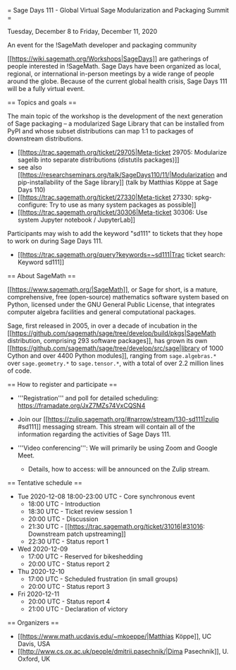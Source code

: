 = Sage Days 111 - Global Virtual Sage Modularization and Packaging Summit =

Tuesday, December 8 to Friday, December 11, 2020

An event for the !SageMath developer and packaging community

[[https://wiki.sagemath.org/Workshops|SageDays]] are gatherings of people interested in !SageMath. Sage Days have been organized as local, regional, or international in-person meetings by a wide range of people around the globe.  Because of the current global health crisis, Sage Days 111 will be a fully virtual event.

== Topics and goals ==

The main topic of the workshop is the development of the next generation of Sage packaging – a modularized Sage Library that can be installed from PyPI and whose subset distributions can map 1:1 to packages of downstream distributions.

 * [[https://trac.sagemath.org/ticket/29705|Meta-ticket 29705: Modularize sagelib into separate distributions (distutils packages)]]
 * see also [[https://researchseminars.org/talk/SageDays110/11/|Modularization and pip-installability of the Sage library]] (talk by Matthias Köppe at Sage Days 110)
 * [[https://trac.sagemath.org/ticket/27330|Meta-ticket 27330: spkg-configure: Try to use as many system packages as possible]]
 * [[https://trac.sagemath.org/ticket/30306|Meta-ticket 30306: Use system Jupyter notebook / JupyterLab]]

Participants may wish to add the keyword "sd111" to tickets that they hope to work on during Sage Days 111.

 * [[https://trac.sagemath.org/query?keywords=~sd111|Trac ticket search: Keyword sd111]]

== About SageMath ==

[[https://www.sagemath.org/|SageMath]], or Sage for short, is a mature, comprehensive, free (open-source) mathematics software system based on Python, licensed under the GNU General Public License, that integrates computer algebra facilities and general computational packages. 

Sage, first released in 2005, in over a decade of incubation in the  [[https://github.com/sagemath/sage/tree/develop/build/pkgs|SageMath distribution, comprising 293 software packages]], has grown its own [[https://github.com/sagemath/sage/tree/develop/src/sage|library of 1000 Cython and over 4400 Python modules]], ranging from `sage.algebras.*` over `sage.geometry.*` to `sage.tensor.*`, with a total of over 2.2 million lines of code.  

== How to register and participate ==

 * '''Registration''' and poll for detailed scheduling: https://framadate.org/JxZ7MZs74VxCQSN4

 * Join our [[https://zulip.sagemath.org/#narrow/stream/130-sd111|zulip #sd111]] messaging stream. This stream will contain all of the information regarding the activities of Sage Days 111.

 * '''Video conferencing''': We will primarily be using Zoom and Google Meet. 

   * Details, how to access: will be announced on the Zulip stream.

== Tentative schedule ==

 * Tue 2020-12-08 18:00-23:00 UTC - Core synchronous event
    * 18:00 UTC - Introduction
    * 18:30 UTC - Ticket review session 1
    * 20:00 UTC - Discussion
    * 21:30 UTC - [[https://trac.sagemath.org/ticket/31016|#31016: Downstream patch upstreaming]]
    * 22:30 UTC - Status report 1
 * Wed 2020-12-09
    * 17:00 UTC - Reserved for bikeshedding
    * 20:00 UTC - Status report 2
 * Thu 2020-12-10
    * 17:00 UTC - Scheduled frustration (in small groups)
    * 20:00 UTC - Status report 3
 * Fri 2020-12-11
    * 20:00 UTC - Status report 4
    * 21:00 UTC - Declaration of victory

== Organizers ==

 * [[https://www.math.ucdavis.edu/~mkoeppe/|Matthias Köppe]], UC Davis, USA
 * [[http://www.cs.ox.ac.uk/people/dmitrii.pasechnik/|Dima Pasechnik]], U. Oxford, UK
